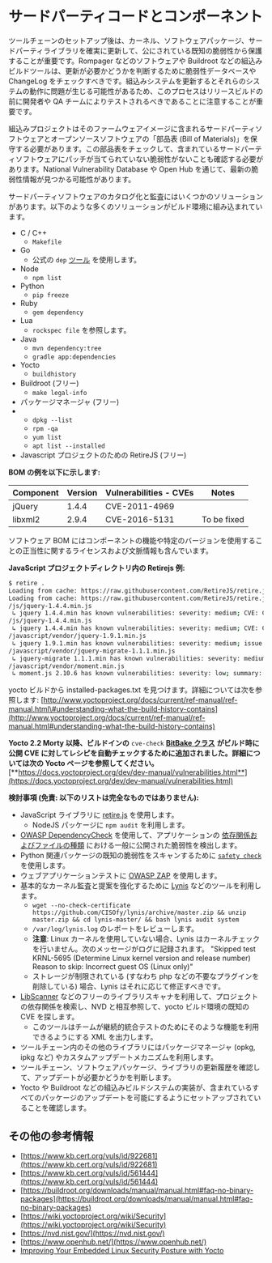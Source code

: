 # サードパーティコードとコンポーネント

ツールチェーンのセットアップ後は、カーネル、ソフトウェアパッケージ、サードパーティライブラリを確実に更新して、公にされている既知の脆弱性から保護することが重要です。Rompager などのソフトウェアや Buildroot などの組込みビルドツールは、更新が必要かどうかを判断するために脆弱性データベースや ChangeLog をチェックすべきです。組込みシステムを更新するとそれらのシステムの動作に問題が生じる可能性があるため、このプロセスはリリースビルドの前に開発者や QA チームによりテストされるべきであることに注意することが重要です。

組込みプロジェクトはそのファームウェアイメージに含まれるサードパーティソフトウェアとオープンソースソフトウェアの「部品表 (Bill of Materials)」を保守する必要があります。この部品表をチェックして、含まれているサードパーティソフトウェアにパッチが当てられていない脆弱性がないことも確認する必要があります。National Vulnerability Database や Open Hub を通じて、最新の脆弱性情報が見つかる可能性があります。

サードパーティソフトウェアのカタログ化と監査にはいくつかのソリューションがあります。以下のような多くのソリューションがビルド環境に組み込まれています。

* C / C++
  * `Makefile`
* Go
  * 公式の `dep` [ツール](https://github.com/golang/dep) を使用します。
* Node
  * `npm list`
* Python
  * `pip freeze`
* Ruby
  * `gem dependency`
* Lua
  * `rockspec file` を参照します。
* Java
  * `mvn dependency:tree`
  * `gradle app:dependencies`
* Yocto
  * `buildhistory`
* Buildroot (フリー)
  * `make legal-info`
* パッケージマネージャ (フリー)
*
  * `dpkg --list`
  * `rpm -qa`
  * `yum list`
  * `apt list --installed`
* Javascript プロジェクトのための RetireJS (フリー)

**BOM の例を以下に示します:**

| **Component** | Version | Vulnerabilities - CVEs | Notes       |
| ------------- | ------- | ---------------------- | ----------- |
| jQuery        | 1.4.4   | CVE-2011-4969          |             |
| libxml2       | 2.9.4   | CVE-2016-5131          | To be fixed |

ソフトウェア BOM にはコンポーネントの機能や特定のバージョンを使用することの正当性に関するライセンスおよび文脈情報も含んでいます。

**JavaScript プロジェクトディレクトリ内の Retirejs 例:**

```bash
$ retire .
Loading from cache: https://raw.githubusercontent.com/RetireJS/retire.js/master/repository/jsrepository.json
Loading from cache: https://raw.githubusercontent.com/RetireJS/retire.js/master/repository/npmrepository.json
/js/jquery-1.4.4.min.js
 ↳ jquery 1.4.4.min has known vulnerabilities: severity: medium; CVE: CVE-2011-4969; http://web.nvd.nist.gov/view/vuln/detail?vulnId=CVE-2011-4969 http://research.insecurelabs.org/jquery/test/ severity: medium; bug: 11290, summary: Selector interpreted as HTML; http://bugs.jquery.com/ticket/11290 http://research.insecurelabs.org/jquery/test/ severity: medium; issue: 2432, summary: 3rd party CORS request may execute; https://github.com/jquery/jquery/issues/2432 http://blog.jquery.com/2016/01/08/jquery-2-2-and-1-12-released/
/js/jquery-1.4.4.min.js
 ↳ jquery 1.4.4.min has known vulnerabilities: severity: medium; CVE: CVE-2011-4969; http://web.nvd.nist.gov/view/vuln/detail?vulnId=CVE-2011-4969 http://research.insecurelabs.org/jquery/test/ severity: medium; bug: 11290, summary: Selector interpreted as HTML; http://bugs.jquery.com/ticket/11290 http://research.insecurelabs.org/jquery/test/ severity: medium; issue: 2432, summary: 3rd party CORS request may execute; https://github.com/jquery/jquery/issues/2432 http://blog.jquery.com/2016/01/08/jquery-2-2-and-1-12-released/
/javascript/vendor/jquery-1.9.1.min.js
 ↳ jquery 1.9.1.min has known vulnerabilities: severity: medium; issue: 2432, summary: 3rd party CORS request may execute; https://github.com/jquery/jquery/issues/2432 http://blog.jquery.com/2016/01/08/jquery-2-2-and-1-12-released/
/javascript/vendor/jquery-migrate-1.1.1.min.js
 ↳ jquery-migrate 1.1.1.min has known vulnerabilities: severity: medium; release: jQuery Migrate 1.2.0 Released, summary: cross-site-scripting; http://blog.jquery.com/2013/05/01/jquery-migrate-1-2-0-released/ severity: medium; bug: 11290, summary: Selector interpreted as HTML; http://bugs.jquery.com/ticket/11290 http://research.insecurelabs.org/jquery/test/
/javascript/vendor/moment.min.js
 ↳ moment.js 2.10.6 has known vulnerabilities: severity: low; summary: reDOS - regular expression denial of service; https://github.com/moment/moment/issues/2936
```



yocto ビルドから installed-packages.txt を見つけます。詳細については次を参照します: [http://www.yoctoproject.org/docs/current/ref-manual/ref-manual.html\#understanding-what-the-build-history-contains](http://www.yoctoproject.org/docs/current/ref-manual/ref-manual.html#understanding-what-the-build-history-contains)

**Yocto 2.2 Morty 以降、ビルドインの** `cve-check` [**BitBake クラス**](https://git.yoctoproject.org/cgit/cgit.cgi/poky/tree/meta/classes/cve-check.bbclass) **がビルド時に公開 CVE に対してレシピを自動チェックするために追加されました。詳細については次の Yocto ページを参照してください。** [**https://docs.yoctoproject.org/dev/dev-manual/vulnerabilities.html**](https://docs.yoctoproject.org/dev/dev-manual/vulnerabilities.html)



**検討事項 (免責: 以下のリストは完全なものではありません):**

* JavaScript ライブラリに [retire.js](https://github.com/RetireJS/retire.js) を使用します。
  * NodeJS パッケージに `npm audit` を利用します。
* [OWASP DependencyCheck](https://github.com/jeremylong/DependencyCheck) を使用して、アプリケーションの [依存関係およびファイルの種類](https://jeremylong.github.io/DependencyCheck/analyzers/index.html) における一般に公開された脆弱性を検出します。
* Python 関連パッケージの既知の脆弱性をスキャンするために [`safety check`](https://github.com/pyupio/safety) を使用します。
* ウェブアプリケーションテストに [OWASP ZAP](https://github.com/zaproxy/zaproxy/wiki/Downloads) を使用します。
* 基本的なカーネル監査と提案を強化するために [Lynis](https://raw.githubusercontent.com/CISOfy/lynis/master/lynis) などのツールを利用します。
  * `wget --no-check-certificate  https://github.com/CISOfy/lynis/archive/master.zip && unzip master.zip && cd lynis-master/ && bash lynis audit system`
  * `/var/log/lynis.log` のレポートをレビューします。
  * **注意**: Linux カーネルを使用していない場合、Lynis はカーネルチェックを行いません。次のメッセージがログに記録されます。 "Skipped test KRNL-5695 (Determine Linux kernel version and release number) Reason to skip: Incorrect guest OS (Linux only)"
  * ストレージが制限されている (すなわち php などの不要なプラグインを削除している) 場合、Lynis はそれに応じて修正すべきです。
* [LibScanner](https://github.com/scriptingxss/LibScanner) などのフリーのライブラリスキャナを利用して、プロジェクトの依存関係を検索し、NVD と相互参照して、yocto ビルド環境の既知の CVE を探します。
  * このツールはチームが継続的統合テストのためにそのような機能を利用できるようにする XML を出力します。
* ツールチェーン内のその他のライブラリにはパッケージマネージャ (opkg, ipkg など) やカスタムアップデートメカニズムを利用します。
* ツールチェーン、ソフトウェアパッケージ、ライブラリの更新履歴を確認して、アップデートが必要かどうかを判断します。
* Yocto や Buildroot などの組込みビルドシステムの実装が、含まれているすべてのパッケージのアップデートを可能にするようにセットアップされていることを確認します。

## その他の参考情報 <a href="#additional-references" id="additional-references"></a>

* [https://www.kb.cert.org/vuls/id/922681](https://www.kb.cert.org/vuls/id/922681)
* [https://www.kb.cert.org/vuls/id/561444](https://www.kb.cert.org/vuls/id/561444)
* [https://buildroot.org/downloads/manual/manual.html#faq-no-binary-packages](https://buildroot.org/downloads/manual/manual.html#faq-no-binary-packages)
* [https://wiki.yoctoproject.org/wiki/Security](https://wiki.yoctoproject.org/wiki/Security)
* [https://nvd.nist.gov/](https://nvd.nist.gov/)
* [https://www.openhub.net/](https://www.openhub.net/)
* [Improving Your Embedded Linux Security Posture with Yocto](https://legacy.gitbook.com/book/scriptingxss/embedded-appsec-best-practices/edit)
